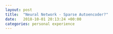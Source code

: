```yaml
---
layout: post
title:  "Neural Network - Sparse Autoencoder?"
date:   2018-10-01 20:13:24 +00:00
categories: personal experience
---
```

